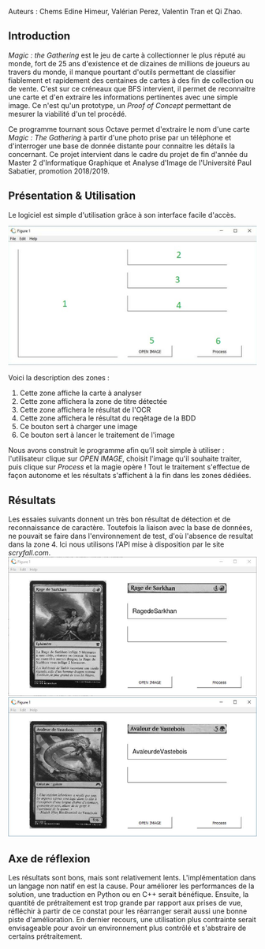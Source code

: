 Auteurs : Chems Edine Himeur, Valérian Perez, Valentin Tran et Qi Zhao.


## Introduction

_Magic : the Gathering_ est le jeu de carte à collectionner le plus réputé au monde, fort de 25 ans d'existence et de dizaines de millions de joueurs au travers du monde, il manque pourtant d'outils permettant de classifier fiablement et rapidement des centaines de cartes à des fin de collection ou de vente. C'est sur ce créneaux que BFS intervient, il permet de reconnaitre une carte et d'en extraire les informations pertinentes avec une simple image. Ce n'est qu'un prototype, un _Proof of Concept_ permettant de mesurer la viabilité d'un tel procédé.

Ce programme tournant sous Octave permet d'extraire le nom d'une carte _Magic : The Gathering_ à partir d'une photo prise par un téléphone et d'interroger une base de donnée distante pour connaitre les détails la concernant. Ce projet intervient dans le cadre du projet de fin d'année du Master 2 d'Informatique Graphique et Analyse d'Image de l'Université Paul Sabatier, promotion 2018/2019.

## Présentation & Utilisation

Le logiciel est simple d'utilisation grâce à son interface facile d'accès. 

![IHM](/website_ressources/IHM.jpg)

Voici la description des zones :
1. Cette zone affiche la carte à analyser
1. Cette zone affichera la zone de titre détectée
1. Cette zone affichera le résultat de l'OCR
1. Cette zone affichera le résultat du reqêtage de la BDD
1. Ce bouton sert à charger une image
1. Ce bouton sert à lancer le traitement de l'image

Nous avons construit le programme afin qu’il soit simple à utiliser : l'utilisateur clique sur _OPEN IMAGE_, choisit l'image qu'il souhaite traiter, puis clique sur _Process_ et la magie opère ! Tout le traitement s'effectue de façon autonome et les résultats s'affichent à la fin dans les zones dédiées.

## Résultats
Les essaies suivants donnent un très bon résultat de détection et de reconnaissance de caractère. Toutefois la liaison avec la base de données, ne pouvait se faire dans l'environnement de test, d'où l'absence de resultat dans la zone 4. Ici nous utilisons l'API mise à disposition par le site _scryfall.com_.
![RageDeSarkhan](/website_ressources/rage.JPG)
![AvaleurDeVastebois](/website_ressources/avaleur.JPG)

## Axe de réflexion

Les résultats sont bons, mais sont relativement lents. L'implémentation dans un langage non natif en est la cause.
Pour améliorer les performances de la solution, une traduction en Python ou en C++ serait bénéfique.
Ensuite, la quantité de prétraitement est trop grande par rapport aux prises de vue, réfléchir à partir de ce constat pour les réarranger serait aussi une bonne piste d'amélioration.
En dernier recours, une utilisation plus contrainte serait envisageable pour avoir un environnement plus contrôlé et s'abstraire de certains prétraitement.
